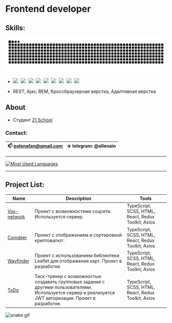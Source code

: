 # Frontend developer
## Skills:

![snake gif](https://github.com/popolino/popolino/blob/output/github-snake.svg)

- <img height="40" src="https://cdn.jsdelivr.net/gh/devicons/devicon/icons/javascript/javascript-original.svg" />&nbsp;
<img height="40" src="https://cdn.jsdelivr.net/gh/devicons/devicon/icons/typescript/typescript-original.svg" />&nbsp;
<img height="40" src="https://cdn.jsdelivr.net/gh/devicons/devicon/icons/css3/css3-original.svg" />&nbsp;
<img height="40" src="https://cdn.jsdelivr.net/gh/devicons/devicon/icons/html5/html5-original.svg" />&nbsp;
<img height="40" src="https://cdn.jsdelivr.net/gh/devicons/devicon/icons/figma/figma-original.svg" />&nbsp;
<img height="40" src="https://cdn.jsdelivr.net/gh/devicons/devicon/icons/react/react-original.svg" />&nbsp;
<img height="40" src="https://cdn.jsdelivr.net/gh/devicons/devicon/icons/redux/redux-original.svg" />&nbsp;
<img height="40" src="https://cdn.jsdelivr.net/gh/devicons/devicon/icons/sass/sass-original.svg" />&nbsp;
<img height="40" src="https://cdn.jsdelivr.net/gh/devicons/devicon/icons/github/github-original.svg" />&nbsp;

- REST, Ajax, BEM, Кроссбраузерная верстка, Адаптивная верстка

## About
  - Студент [21 School](https://21-school.ru) 


### Contact:
| 📫 polenafan@gmail.com | ✈️ telegram: @allenain |
| --- | --- |

____
 [![Most Used Languages](https://github-readme-stats.vercel.app/api/top-langs/?username=popolino&theme=dark)](https://github.com/popolino?tab=repositories) 

____

## Project List:
| Name | Description | Tools |
| --- | --- | --- |
| [Vox-network](https://github.com/popolino/vox-typescript) | Проект с возможностями соцсети. Используется сервер. | TypeScript, SCSS, HTML, React, Redux Toolkit, Axios |
| [Coindeer](https://github.com/popolino/coindeer) | Проект с отображением и сортировкой криптовалют.  | TypeScript, SCSS, HTML, React, Redux Toolkit, Axios |
| [Wayfinder](https://github.com/popolino/wayfinder) | Проект с использованием библиотеки Leaflet для отображения карт. Проект в разработке. | TypeScript, SCSS, HTML, React, Redux Toolkit, Axios |
| [ToDo](https://github.com/popolino/todo-app) | Таск-трекер с возможностью создавать групповые задания с другими пользователями. Используется сервер и реализуется JWT авторизация. Проект в разработке.| TypeScript, SCSS, HTML, React, Redux Toolkit, Axios

![snake gif](https://github.com/popolino/popolino/blob/output/github-contribution-grid-snake.gif)
